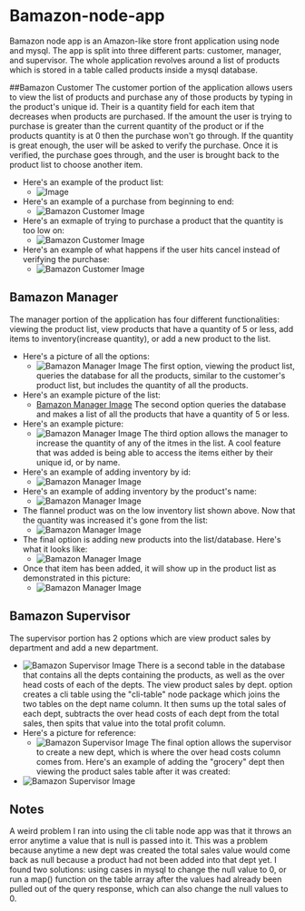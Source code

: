 # Bamazon-node-app
Bamazon node app is an Amazon-like store front application using node and mysql.
The app is split into three different parts: customer, manager, and supervisor. The whole application revolves around a list of products which is stored in a table called products inside a mysql database. 

##Bamazon Customer
The customer portion of the application allows users to view the list of products and purchase any of those products by typing in the product's unique id. Their is a quantity field for each item that decreases when products are purchased. If the amount the user is trying to purchase is greater than the current quantity of the product or if the products quantity is at 0 then the purchase won't go through. If the quantity is great enough, the user will be asked to verify the purchase. Once it is verified, the purchase goes through, and the user is brought back to the product list to choose another item.
* Here's an example of the product list:
    * ![Image](https://github.com/brandolern/bamazon-node-app/blob/master/images/bcust1.png)
* Here's an example of a purchase from beginning to end:
    * ![Bamazon Customer Image](https://github.com/brandolern/bamazon-node-app/blob/master/images/bcust2.png)
* Here's an exmaple of trying to purchase a product that the quantity is too low on:
    * ![Bamazon Customer Image](https://github.com/brandolern/bamazon-node-app/blob/master/images/bcust3.png)
* Here's an example of what happens if the user hits cancel instead of verifying the purchase:
    * ![Bamazon Customer Image](https://github.com/brandolern/bamazon-node-app/blob/master/images/bcust4.png)

## Bamazon Manager
The manager portion of the application has four different functionalities: viewing the product list, view products that have a quantity of 5 or less, add items to inventory(increase quantity), or add a new product to the list. 
* Here's a picture of all the options:
    * ![Bamazon Manager Image](https://github.com/brandolern/bamazon-node-app/blob/master/images/manager1.png)
The first option, viewing the product list, queries the database for all the products, similar to the customer's product list, but includes the quantity of all the products. 
* Here's an example picture of the list: 
    * [Bamazon Manager Image](https://github.com/brandolern/bamazon-node-app/blob/master/images/manager2.png)
The second option queries the database and makes a list of all the products that have a quantity of 5 or less. 
* Here's an example picture: 
    * ![Bamazon Manager Image](https://github.com/brandolern/bamazon-node-app/blob/master/images/manager3.png)
The third option allows the manager to increase the quantity of any of the itmes in the list. A cool feature that was added is being able to access the items either by their unique id, or by name. 
* Here's an example of adding inventory by id: 
    * ![Bamazon Manager Image](https://github.com/brandolern/bamazon-node-app/blob/master/images/manager4.png)
* Here's an example of adding inventory by the product's name: 
    * ![Bamazon Manager Image](https://github.com/brandolern/bamazon-node-app/blob/master/images/manager8.png)
* The flannel product was on the low inventory list shown above. Now that the quantity was increased it's gone from the list:
    * ![Bamazon Manager Image](https://github.com/brandolern/bamazon-node-app/blob/master/images/manager9.png)
* The final option is adding new products into the list/database. Here's what it looks like: 
    * ![Bamazon Manager Image](https://github.com/brandolern/bamazon-node-app/blob/master/images/manager5.png)
* Once that item has been added, it will show up in the product list as demonstrated in this picture: 
    * ![Bamazon Manager Image](https://github.com/brandolern/bamazon-node-app/blob/master/images/manager6.png)

 ## Bamazon Supervisor
 The supervisor portion has 2 options which are view product sales by department and add a new department. 
* ![Bamazon Supervisor Image](https://github.com/brandolern/bamazon-node-app/blob/master/images/supervisor1.png)
 There is a second table in the database that contains all the depts containing the products, as well as the over head costs of each of the depts. The view product sales by dept. option creates a cli table using the "cli-table" node package which joins the two tables on the dept name column. It then sums up the total sales of each dept, subtracts the over head costs of each dept from the total sales, then spits that value into the total profit column. 
* Here's a picture for reference: 
    * ![Bamazon Supervisor Image](https://github.com/brandolern/bamazon-node-app/blob/master/images/supervisor2.png)
The final option allows the supervisor to create a new dept, which is where the over head costs column comes from. Here's an example of adding the "grocery" dept then viewing the product sales table after it was created:
* ![Bamazon Supervisor Image](https://github.com/brandolern/bamazon-node-app/blob/master/images/supervisor3.png)

## Notes
A weird problem I ran into using the cli table node app was that it throws an error anytime a value that is null is passed into it. This was a problem because anytime a new dept was created the total sales value would come back as null because a product had not been added into that dept yet. I found two solutions: using cases in mysql to change the null value to 0, or run a map() function on the table array after the values had already been pulled out of the query response, which can also change the null values to 0. 


